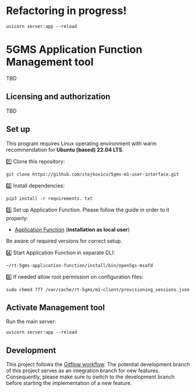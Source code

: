 # Refactoring in progress!

```
uvicorn server:app --reload
```

# 5GMS Application Function Management tool
TBD
## Licensing and authorization
TBD

## Set up
This program requires Linux operating environment with warm recommendation for **Ubuntu (based) 22.04 LTS**.

1️⃣ Clone this repository:

```
git clone https://github.com/stojkovicv/5gms-m1-user-interface.git
```
2️⃣ Install dependencies:

```
pip3 install -r requirements. txt
```

3️⃣ Set up Application Function. Please follow the guide in order to it properly:
- [Application Function](https://github.com/5G-MAG/rt-5gms-application-function/wiki/Testing-as-a-Local-User) (**installation as local user**)

Be aware of required versions for correct setup.

4️⃣ Start Application Function in separate CLI:

```
~/rt-5gms-application-function/install/bin/open5gs-msafd
```

5️⃣ If needed allow root permission on configuration files:

```
sudo chmod 777 /var/cache/rt-5gms/m1-client/provisioning_sessions.json
```
 
## Activate Management tool

Run the main server:

```
uvicorn server:app --reload
```

## Development
This project follows the [Gitflow workflow](https://www.atlassian.com/git/tutorials/comparing-workflows/gitflow-workflow). The potential development branch of this project serves as an integration branch for new features. Consequently, please make sure to switch to the development branch before starting the implementation of a new feature.
